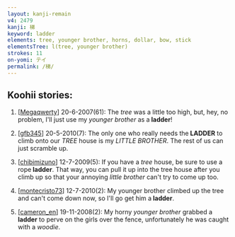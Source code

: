 ```yaml
---
layout: kanji-remain
v4: 2479
kanji: 梯
keyword: ladder
elements: tree, younger brother, horns, dollar, bow, stick
elementsTree: l(tree, younger brother)
strokes: 11
on-yomi: テイ
permalink: /梯/
---
```


## Koohii stories: 

1) [<a href="http://kanji.koohii.com/profile/Megaqwerty">Megaqwerty</a>] 20-6-2007(61): The <em>tree</em> was a little too high, but, hey, no problem, I&#039;ll just use my <em>younger brother</em> as a<strong> ladder</strong>!

2) [<a href="http://kanji.koohii.com/profile/gfb345">gfb345</a>] 20-5-2010(7): The only one who really needs the<strong> LADDER</strong> to climb onto our <em>TREE</em> house is my <em>LITTLE BROTHER</em>. The rest of us can just scramble up.

3) [<a href="http://kanji.koohii.com/profile/chibimizuno">chibimizuno</a>] 12-7-2009(5): If you have a <em>tree</em> house, be sure to use a rope<strong> ladder</strong>. That way, you can pull it up into the tree house after you climb up so that your annoying <em>little brother</em> can&#039;t try to come up too.

4) [<a href="http://kanji.koohii.com/profile/montecristo73">montecristo73</a>] 12-7-2010(2): My younger brother climbed up the tree and can&#039;t come down now, so I&#039;ll go get him a<strong> ladder</strong>.

5) [<a href="http://kanji.koohii.com/profile/cameron_en">cameron_en</a>] 19-11-2008(2): My horny <em>younger brother</em> grabbed a<strong> ladder</strong> to perve on the girls over the fence, unfortunately he was caught with a <em>woodie</em>.

